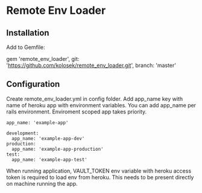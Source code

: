 Remote Env Loader
==============

Installation
-----------------

  Add to Gemfile:
  
  gem 'remote_env_loader', git: 'https://github.com/kolosek/remote_env_loader.git', branch: 'master'

Configuration
-----------------

Create remote_env_loader.yml in config folder. Add app_name key with name of heroku app with environment variables. You can add app_name per rails environment. Enviroment scoped app takes priority.

```
app_name: 'example-app'

development:
  app_name: 'example-app-dev'
production:
  app_name: 'example-app-production'
test:
  app_name: 'example-app-test'
```

When running application, VAULT_TOKEN env variable with heroku access token is required to load env from heroku. This needs to be present directly on machine running the app.


